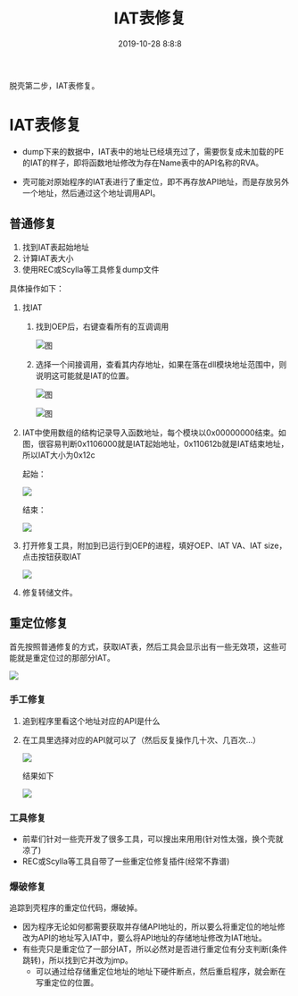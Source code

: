﻿---
layout: post
title: "IAT表修复"
date: 2019-10-28 8:8:8
categories: Reverse
tags: Unpack
---

脱壳第二步，IAT表修复。

# IAT表修复

* dump下来的数据中，IAT表中的地址已经填充过了，需要恢复成未加载的PE的IAT的样子，即将函数地址修改为存在Name表中的API名称的RVA。

* 壳可能对原始程序的IAT表进行了重定位，即不再存放API地址，而是存放另外一个地址，然后通过这个地址调用API。

## 普通修复

1. 找到IAT表起始地址
2. 计算IAT表大小
3. 使用REC或Scylla等工具修复dump文件

具体操作如下：

1. 找IAT
   1. 找到OEP后，右键查看所有的互调调用

      ![图](https://chrishuppor.github.io/image/Snipaste_2020-03-25_23-24-28.png)

   2. 选择一个间接调用，查看其内存地址，如果在落在dll模块地址范围中，则说明这可能就是IAT的位置。

      ![图](https://chrishuppor.github.io/image/Snipaste_2020-03-25_23-25-11.png)

      ![图](https://chrishuppor.github.io/image/Snipaste_2020-03-25_23-25-45.png)

2. IAT中使用数组的结构记录导入函数地址，每个模块以0x00000000结束。如图，很容易判断0x1106000就是IAT起始地址，0x110612b就是IAT结束地址，所以IAT大小为0x12c

   起始：

   ![](https://chrishuppor.github.io/image/Snipaste_2020-03-25_23-27-21.png)

   结束：

   ![](https://chrishuppor.github.io/image/Snipaste_2020-03-25_23-29-29.png)

3. 打开修复工具，附加到已运行到OEP的进程，填好OEP、IAT VA、IAT size，点击按钮获取IAT

   ![](https://chrishuppor.github.io/image/Snipaste_2020-03-25_23-30-07.png)

4. 修复转储文件。

## 重定位修复

首先按照普通修复的方式，获取IAT表，然后工具会显示出有一些无效项，这些可能就是重定位过的那部分IAT。

![](https://chrishuppor.github.io/image/Snipaste_2020-03-25_23-30-44.png)

### 手工修复

1. 追到程序里看这个地址对应的API是什么

2. 在工具里选择对应的API就可以了（然后反复操作几十次、几百次...）

   ![](https://chrishuppor.github.io/image/Snipaste_2020-03-25_23-31-26.png)

   结果如下

   ![](https://chrishuppor.github.io/image/Snipaste_2020-03-25_23-31-55.png)

### 工具修复

* 前辈们针对一些壳开发了很多工具，可以搜出来用用(针对性太强，换个壳就凉了)
* REC或Scylla等工具自带了一些重定位修复插件(经常不靠谱)

### 爆破修复

追踪到壳程序的重定位代码，爆破掉。

* 因为程序无论如何都需要获取并存储API地址的，所以要么将重定位的地址修改为API的地址写入IAT中，要么将API地址的存储地址修改为IAT地址。
* 有些壳只是重定位了一部分IAT，所以必然对是否进行重定位有分支判断(条件跳转)，所以找到它并改为jmp。
	* 可以通过给存储重定位地址的地址下硬件断点，然后重启程序，就会断在写重定位的位置。

